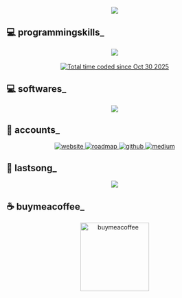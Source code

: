 <p align="center">
  <img src="https://i.imgur.com/7A5ZfPJ.gif" />
</p>
<h2>💻 programmingskills_</h2>
<p align="center">
  <a href="https://skillicons.dev">
    <img src="https://skillicons.dev/icons?i=cpp,c,cs,html,css,js,php,react,python,lua" />
  </a><br><br>
  <a href="https://wakatime.com/@3420e916-9beb-45b8-a324-7b28753a7e62"><img src="https://wakatime.com/badge/user/3420e916-9beb-45b8-a324-7b28753a7e62.svg" alt="Total time coded since Oct 30 2025" /></a>
</p>
<h2>💻 softwares_</h2>
<p align="center">
  <a href="https://skillicons.dev">
    <img src="https://skillicons.dev/icons?i=windows,apple,arch,linux,vim,vscodium,vscode,visualstudio,sketchup,figma,obsidian,ps" />
  </a>
</p>
<h2>🙈 accounts_</h2>
<p align="center">
<p align="center">
<a href="https://cmodern.nekoweb.org/projects" target="_blank">
  <img src="https://img.shields.io/badge/PORTFOLIO-000000?style=for-the-badge&logo=wwe&logoColor=white" alt="website" />
</a>

<a href="https://roadmap.sh/u/uijaad" target="_blank">
  <img src="https://img.shields.io/badge/roadmap.sh-000000?style=for-the-badge&logo=roadmapdotsh&logoColor=white" alt="roadmap" />
</a>

<a href="https://github.com/uijaad" target="_blank">
  <img src="https://img.shields.io/badge/github-000000?style=for-the-badge&logo=github&logoColor=white" alt="github" />
</a>

<a href="https://medium.com/@gad183058" target="_blank">
  <img src="https://img.shields.io/badge/medium-000000?style=for-the-badge&logo=medium&logoColor=white" alt="medium" />
</a>


  
</p>
</p>
<h2>🎸 lastsong_</h2>
<p align="center">
  <a href="https://spotify-github-profile.kittinanx.com/api/view?uid=31bwckuvzb2ixdyjusdlz4jtub3e&redirect=true">
    <img src="https://spotify-github-profile.kittinanx.com/api/view?uid=31bwckuvzb2ixdyjusdlz4jtub3e&cover_image=true&theme=spotify-embed&show_offline=false&background_color=000000&interchange=true&profanity=true&mode=dark&bar_color=000000&bar_color_cover=false">
  </a>
</p>
<h2>☕️ buymeacoffee_</h2>
<p><p>
<p align="center">
<a href="https://buymeacoffee.com/uijaad">
<img src="https://cdn.buymeacoffee.com/buttons/v2/default-yellow.png" width="160" alt="buymeacoffee" />
</a>
</p>
</a>
</p>
</p>

